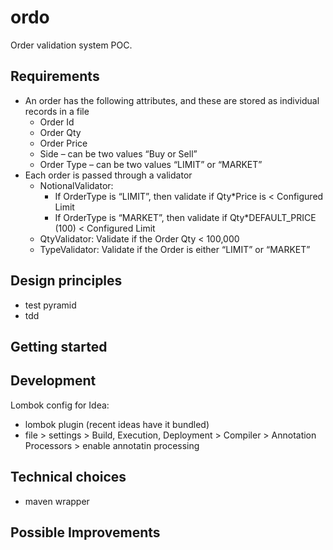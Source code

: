 # ordo

Order validation system POC.

## Requirements

- An order has the following attributes, and these are stored as individual records in a file 
  - Order Id 
  - Order Qty 
  - Order Price 
  - Side – can be two values “Buy or Sell” 
  - Order Type – can be two values “LIMIT” or “MARKET”
- Each order is passed through a validator
  - NotionalValidator:
    - If OrderType is “LIMIT”, then validate if Qty*Price is < Configured Limit 
    - If OrderType is “MARKET”, then validate if Qty*DEFAULT_PRICE (100) < Configured Limit 
  - QtyValidator:  Validate if the Order Qty < 100,000 
  - TypeValidator: Validate if the Order is either “LIMIT” or “MARKET”
 

## Design principles

- test pyramid
- tdd

## Getting started

## Development

Lombok config for Idea:
- lombok plugin (recent ideas have it bundled)
- file > settings > Build, Execution, Deployment > Compiler > Annotation Processors > enable annotatin processing

## Technical choices

- maven wrapper

## Possible Improvements

